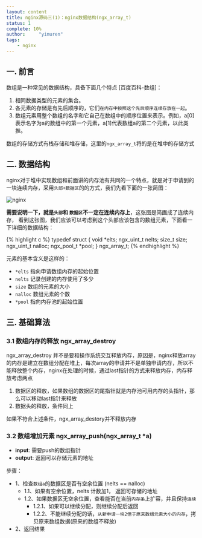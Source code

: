 ```yaml
---
layout: content
title: nginx源码三(1)：nginx数据结构(ngx_array_t)
status: 1
complete: 10% 
author:     "yimuren"
tags:
    - nginx
---
```


## 一. 前言
数组是一种常见的数据结构，具备下面几个特点 [百度百科-数组]：
1. 相同数据类型的元素的集合。
2. 各元素的存储是有先后顺序的，它们`在内存中按照这个先后顺序连续存放在一起`。
3. 数组元素用整个数组的名字和它自己在数组中的顺序位置来表示。例如，a[0]表示名字为a的数组中的第一个元素，a[1]代表数组a的第二个元素，以此类推。

数组的存储方式有栈存储和堆存储，这里的`ngx_array_t`将的是在堆中的存储方式


## 二. 数据结构

nginx对于堆中实现数组和前面讲的内存池有共同的一个特点，就是对于申请到的一块连续内存，采用`头部+数据区`的的方式，我们先看下面的一张简图：

![nginx]({{site.baseurl}}/img/nginx/ngx_array1.jpg)

**需要说明一下，就是`头部`和 `数据区`不一定在连续内存上**，这张图是简画成了连续内存， 看到这张图，我们应该可以考虑到这个头部应该包含的数组元素，下面看一下详细的数据结构：

{% highlight c %}
typedef struct {
    void        *elts;
    ngx_uint_t   nelts;
    size_t       size;
    ngx_uint_t   nalloc;
    ngx_pool_t  *pool;
} ngx_array_t;
{% endhighlight %}

元素的基本含义是这样的：
- `*elts` 指向申请数组内存的起始位置
- `nelts` 记录创建的内存使用了多少
- `size` 数组的元素的大小
- `nalloc` 数组元素的个数
- `*pool` 指向内存池的起始位置

## 三. 基础算法

### 3.1 数组内存的释放 ngx_array_destroy
ngx_array_destroy 并不是要和操作系统交互释放内存，原因是，nginx释放array的内存是建立在数组分配在堆上，每次array的申请并不是单独申请内存，所以不能释放整个内存，nginx在处理的时候，通过last指针的方式来释放内存，内存释放考虑两点
1. 数据区的释放，如果数组的数据区的尾指针就是内存池可用内存的头指针，那么可以移动last指针来释放
2. 数据头的释放，条件同上

如果不符合上述条件，ngx_array_destory并不释放内存

### 3.2 数组增加元素 ngx_array_push(ngx_array_t *a)
- **input**: 需要push的数组指针
- **output**: 返回可以存储元素的地址

步骤：
- 1、检查`数组a`的数据区是否有空余位置 (nelts == nalloc)
    - 1.1、如果有空余位置，nelts 计数加1， 返回可存储的地址
    - 1.2、如果数据区无空余位置，查看能否在当前`内存条`上扩容，并且保持`连续`
        - 1.2.1、如果可以继续分配，则继续分配后返回
        - 1.2.2、不能继续分配的话，`从新申请一块2倍于原来数组元素大小的内存`，拷贝原来数组数据(原来的数组不释放)
- 2、返回结果




